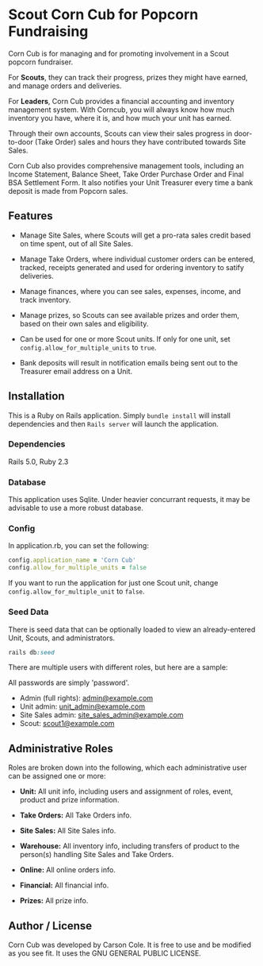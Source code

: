 # Scout Corn Cub for Popcorn Fundraising

Corn Cub is for managing and for promoting involvement in a Scout popcorn fundraiser. 

For **Scouts**, they can track their progress, prizes they might have earned, and manage orders and deliveries.

For **Leaders**, Corn Cub provides a financial accounting and inventory management system. With Corncub, you will always know how much inventory you have, where it is, and how much your unit has earned.

Through their own accounts, Scouts can view their sales progress in door-to-door (Take Order) sales and hours they have contributed towards Site Sales.

Corn Cub also provides comprehensive management tools, including an Income Statement, Balance Sheet, Take Order Purchase Order and Final BSA Settlement Form. It also notifies your Unit Treasurer every time a bank deposit is made from Popcorn sales.

## Features

- Manage Site Sales, where Scouts will get a pro-rata sales credit based on time spent, out of all Site Sales.

- Manage Take Orders, where individual customer orders can be entered, tracked, receipts generated and used for ordering inventory to satify deliveries.

- Manage finances, where you can see sales, expenses, income, and track inventory.

- Manage prizes, so Scouts can see available prizes and order them, based on their own sales and eligibility.

- Can be used for one or more Scout units. If only for one unit, set `config.allow_for_multiple_units` to `true`.

- Bank deposits will result in notification emails being sent out to the Treasurer email address on a Unit.

## Installation

This is a Ruby on Rails application. Simply `bundle install` will install dependencies and then `Rails server` will launch the application.

### Dependencies

Rails 5.0, Ruby 2.3

### Database

This application uses Sqlite. Under heavier concurrant requests, it may be advisable to use a more robust database.

### Config

In application.rb, you can set the following:

```ruby
config.application_name = 'Corn Cub'
config.allow_for_multiple_units = false
```

If you want to run the application for just one Scout unit, change `config.allow_for_multiple_unit` to `false`.

### Seed Data

There is seed data that can be optionally loaded to view an already-entered Unit, Scouts, and administrators.

```ruby
rails db:seed
```

There are multiple users with different roles, but here are a sample:

All passwords are simply 'password'.

- Admin (full rights): admin@example.com
- Unit admin: unit_admin@example.com
- Site Sales admin: site_sales_admin@example.com
- Scout: scout1@example.com

## Administrative Roles

Roles are broken down into the following, which each administrative user can be assigned one or more:

- **Unit:** All unit info, including users and assignment of roles, event, product and prize information.

- **Take Orders:** All Take Orders info.

- **Site Sales:** All Site Sales info.

- **Warehouse:** All inventory info, including transfers of product to the person(s) handling Site Sales and Take Orders.

- **Online:** All online orders info.

- **Financial:** All financial info.

- **Prizes:** All prize info.


## Author / License

Corn Cub was developed by Carson Cole. It is free to use and be modified as you see fit. It uses the GNU GENERAL PUBLIC LICENSE.